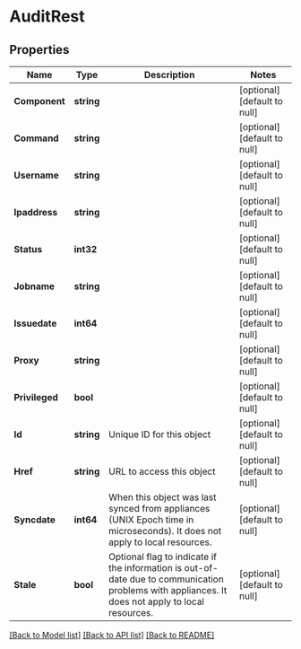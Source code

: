 # AuditRest

## Properties
Name | Type | Description | Notes
------------ | ------------- | ------------- | -------------
**Component** | **string** |  | [optional] [default to null]
**Command** | **string** |  | [optional] [default to null]
**Username** | **string** |  | [optional] [default to null]
**Ipaddress** | **string** |  | [optional] [default to null]
**Status** | **int32** |  | [optional] [default to null]
**Jobname** | **string** |  | [optional] [default to null]
**Issuedate** | **int64** |  | [optional] [default to null]
**Proxy** | **string** |  | [optional] [default to null]
**Privileged** | **bool** |  | [optional] [default to null]
**Id** | **string** | Unique ID for this object | [optional] [default to null]
**Href** | **string** | URL to access this object | [optional] [default to null]
**Syncdate** | **int64** | When this object was last synced from appliances (UNIX Epoch time in microseconds). It does not apply to local resources. | [optional] [default to null]
**Stale** | **bool** | Optional flag to indicate if the information is out-of-date due to communication problems with appliances. It does not apply to local resources. | [optional] [default to null]

[[Back to Model list]](../README.md#documentation-for-models) [[Back to API list]](../README.md#documentation-for-api-endpoints) [[Back to README]](../README.md)

